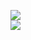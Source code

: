 [![](https://img.shields.io/badge/Made%20With-Github%20Spray-lightgrey.svg?style=for-the-badge&logo=github)](https://github.com/Annihil/github-spray#21024)  
[![](https://i.imgur.com/2DrTn0Z.gif)](https://github.com/Annihil/github-spray)